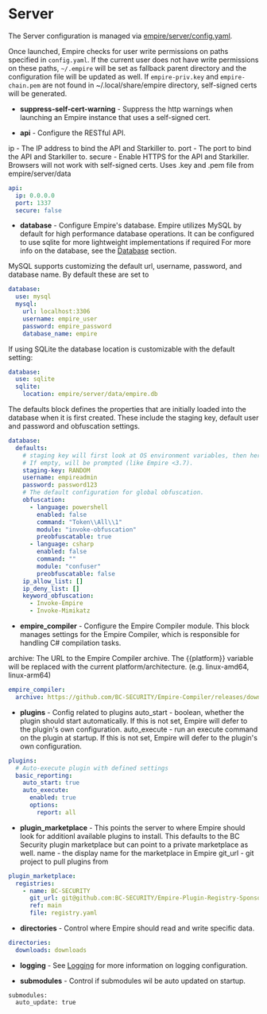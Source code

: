 # Server

The Server configuration is managed via [empire/server/config.yaml](https://github.com/BC-SECURITY/Empire/blob/master/empire/client/config.yaml).

Once launched, Empire checks for user write permissions on paths specified in `config.yaml`. If the current user does not have write permissions on these paths, `~/.empire` will be set as fallback parent directory and the configuration file will be updated as well.
If `empire-priv.key` and `empire-chain.pem` are not found in ~/.local/share/empire directory, self-signed certs will be generated.

* **suppress-self-cert-warning** - Suppress the http warnings when launching an Empire instance that uses a self-signed cert.

* **api** - Configure the RESTful API.

ip - The IP address to bind the API and Starkiller to.
port - The port to bind the API and Starkiller to.
secure - Enable HTTPS for the API and Starkiller. Browsers will not work with self-signed certs. Uses .key and .pem file from empire/server/data

```yaml
api:
  ip: 0.0.0.0
  port: 1337
  secure: false
```

* **database** - Configure Empire's database. Empire utilizes MySQL by default for high performance database operations. It can be configured to use sqlite for more lightweight implementations if required For more info on the database, see the [Database](database/README.md) section.

MySQL supports customizing the default url, username, password, and database name. By default these are set to
```yaml
database:
  use: mysql
  mysql:
    url: localhost:3306
    username: empire_user
    password: empire_password
    database_name: empire
```


If using SQLite the database location is customizable with the default setting:

```yaml
database:
  use: sqlite
  sqlite:
    location: empire/server/data/empire.db
```




The defaults block defines the properties that are initially loaded into the database when it is first created. These include the staging key, default user and password and obfuscation settings.

```yaml
database:
  defaults:
    # staging key will first look at OS environment variables, then here.
    # If empty, will be prompted (like Empire <3.7).
    staging-key: RANDOM
    username: empireadmin
    password: password123
    # The default configuration for global obfuscation.
    obfuscation:
      - language: powershell
        enabled: false
        command: "Token\\All\\1"
        module: "invoke-obfuscation"
        preobfuscatable: true
      - language: csharp
        enabled: false
        command: ""
        module: "confuser"
        preobfuscatable: false
    ip_allow_list: []
    ip_deny_list: []
    keyword_obfuscation:
      - Invoke-Empire
      - Invoke-Mimikatz
```

* **empire_compiler** - Configure the Empire Compiler module. This block manages settings for the Empire Compiler, which is responsible for handling C# compilation tasks.

archive: The URL to the Empire Compiler archive. The {{platform}} variable will be replaced with the current platform/architecture. (e.g. linux-amd64, linux-arm64)

```yaml
empire_compiler:
  archive: https://github.com/BC-SECURITY/Empire-Compiler/releases/download/v0.3.2/EmpireCompiler-{{platform}}-v0.3.2.tgz
```


* **plugins** - Config related to plugins
auto_start - boolean, whether the plugin should start automatically. If this is not set, Empire will defer to the plugin's own configuration.
auto_execute - run an execute command on the plugin at startup. If this is not set, Empire will defer to the plugin's own configuration.

```yaml
plugins:
  # Auto-execute plugin with defined settings
  basic_reporting:
    auto_start: true
    auto_execute:
      enabled: true
      options:
        report: all
```
* **plugin_marketplace** - This points the server to where Empire should look for additionl available plugins to install. This defaults to the BC Security plugin marketplace but can point to a private marketplace as well.
name - the display name for the marketplace in Empire
git_url - git project to pull plugins from


```yaml
plugin_marketplace:
  registries:
    - name: BC-SECURITY
      git_url: git@github.com:BC-SECURITY/Empire-Plugin-Registry-Sponsors.git
      ref: main
      file: registry.yaml
```
* **directories** - Control where Empire should read and write specific data.

```yaml
directories:
  downloads: downloads
```

* **logging** - See [Logging](../logging/logging.md) for more information on logging configuration.

* **submodules** - Control if submodules wil be auto updated on startup.

```
submodules:
  auto_update: true
```

